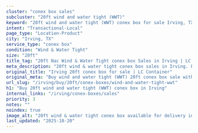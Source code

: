 ```yaml
---
cluster: "conex box sales"
subcluster: "20ft wind and water tight (WWT)"
keyword: "20ft wind and water tight (WWT) conex box for sale Irving, TX"
intent: "Transactional-Local"
page_type: "Location-Product"
city: "Irving, TX"
service_type: "conex box"
condition: "Wind & Water Tight"
size: "20ft"
title_tag: "20ft Nac Wind & Water Tight conex box Sales in Irving | LC Container"
meta_description: "20ft wind & water tight conex box sales in Irving. Fast delivery, competitive pricing. Serving conex boxes area. Quote ID: NOB. Call (214) 524-4168 for your free quote today."
original_title: "Irving 20ft conex box for sale | LC Container"
original_meta: "Buy wind and water tight (WWT) 20ft conex box sale with local delivery in Irving, TX. LC Container — local Since 2003. Request a fast quote today."
url_slug: "/irving/buy/20ft/conex-boxes/wind-and-water-tight-wwt"
h1: "Buy 20ft wind and water tight (WWT) conex box in Irving"
internal_links: "/irving/conex-boxes/sales"
priority: 3
notes: ""
noindex: true
image_alt: "20ft wind & water tight conex box available for delivery in Irving"
last_updated: "2025-10-20"
---
```


<!-- TODO: Add unique city/inventory copy, images, and internal links here. -->
